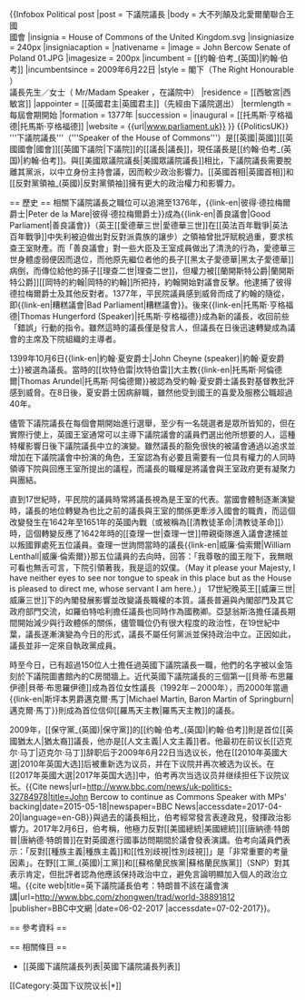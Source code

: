 {{Infobox Political post
|post            = 下議院議長
|body            = 大不列顛及北愛爾蘭聯合王國<br/>國會
|insignia        = House of Commons of the United Kingdom.svg
|insigniasize    = 240px
|insigniacaption = 
|nativename      =
|image           = John Bercow Senate of Poland 01.JPG
|imagesize       = 200px
|incumbent       = [[约翰·伯考_(英国)|約翰·伯考]]
|incumbentsince  = 2009年6月22日
|style           = 閣下（The Right Honourable ）<br>議長先生／女士（ Mr/Madam Speaker ，在議院中）
|residence       = [[西敏宮|西敏宮]]
|appointer       = [[英國君主|英國君主]]（先經由下議院選出）
|termlength      = 每屆會期開始
|formation       = 1377年
|succession      = 
|inaugural       = [[托馬斯·亨格福德|托馬斯·亨格福德]]
|website         = {{url|www.parliament.uk}}
}}
{{PoliticsUK}}
'''下議院議長'''（'''Speaker of the House of Commons'''）是[[英國|英國]][[英國國會|國會]][[英國下議院|下議院]]的[[議長|議長]]，現任議長是[[约翰·伯考_(英国)|約翰·伯考]]。與[[美國眾議院議長|美國眾議院議長]]相比，下議院議長需要脫離其黨派，以中立身份主持會議，因而較少政治影響力。[[英國首相|英國首相]]和[[反對黨領袖_(英國)|反對黨領袖]]擁有更大的政治權力和影響力。

== 歷史 ==
相關下議院議長之職位可以追溯至1376年，{{link-en|彼得·德拉梅爾爵士|Peter de la Mare|彼得·德拉梅爾爵士}}成為{{link-en|善良議會|Good Parliament|善良議會}}（英王[[愛德華三世|愛德華三世]]在[[英法百年戰爭|英法百年戰爭]]中失利被迫做出對反對派貴族的讓步）之領袖曾批評賦稅過重，要求核查王室財產。而「善良議會」對一些大臣及王室成員做出了清洗的行為，愛德華三世身體虛弱便因而退位，而他原先繼位者他的長子[[黑太子愛德華|黑太子愛德華]]病倒，而傳位給他的孫子[[理查二世|理查二世]]，但權力被[[蘭開斯特公爵|蘭開斯特公爵]][[岡特的約翰|岡特的約翰]]所把持，約翰開始對議會反擊。他逮捕了彼得德拉梅爾爵士及其他反對者。1377年，平民院議員感到威脅而成了約翰的隨從，即{{link-en|糟糕議會|Bad Parliament|糟糕議會}}。後來{{link-en|托馬斯·亨格福德|Thomas Hungerford (Speaker)|托馬斯·亨格福德}}成為新的議長，收回前些「錯誤」行動的指令。雖然這時的議長僅是發言人，但議長在日後迅速轉變成為議會的主席及下院組織的主導者。

1399年10月6日{{link-en|約翰·夏安爵士|John Cheyne (speaker)|約翰·夏安爵士}}被選為議長。當時的[[坎特伯雷|坎特伯雷]]大主教{{link-en|托馬斯·阿倫德爾|Thomas Arundel|托馬斯·阿倫德爾}}被認為受約翰·夏安爵士議長對基督教批評感到威脅。在8日後，夏安爵士因病辭職，雖然他受到國王的喜愛及服務公職超過40年。

儘管下議院議長在每個會期開始進行選舉，至少有一名競選者是眾所皆知的，但在實際行使上，英國王室通常可以主導下議院議會的議員們選出他所想要的人，這種特權影響日後下議院議長中立的演變。雖然議長的豁免很快的被議會通過以追求並增加在下議院議會中扮演的角色，王室認為有必要且需要有一位具有權力的人同時領導下院與回應王室所提出的議程，而議長的職權是將議會與王室政府更有凝聚力與團結。

直到17世紀時，平民院的議員時常將議長視為是王室的代表。當國會體制逐漸演變時，議長的地位轉變為也比之前的議長與王室的關係更牽涉入國會的職責，而這個改變發生在1642年至1651年的英國內戰（或被稱為[[清教徒革命|清教徒革命]]）時，這個轉變反應了1642年時的[[查理一世|查理一世]]帶親衛隊進入議會逮捕並以叛國罪處死五位議員。查理一世詢問當時的議長{{link-en|威廉·倫索爾|William Lenthall|威廉·倫索爾}}那五位議員的去向時，回答：「我尊敬的國王陛下，我無眼可看也無舌可言，下院引領著我，我是這的奴僕。（May it please your Majesty, I have neither eyes to see nor tongue to speak in this place but as the House is pleased to direct me, whose servant I am here.）」
17世紀晚英王[[威廉三世|威廉三世]]下的內閣發展影響並改變議長職權的本質。議長普遍與內閣部門及其它政府部門交流，如羅伯特哈利擔任議長也同時作為國務卿。亞瑟翁斯洛擔任議長期間開始減少與行政體係的關係，儘管職位仍有很大程度的政治性，在19世紀中葉，議長遂漸演變為今日的形式，議長不屬任何黨派並保持政治中立。正因如此，議長並非一定來自執政黨成員。

時至今日，已有超過150位人士擔任過英國下議院議長一職，他們的名字被以金箔刻於下議院圖書館內的C房間牆上。近代英國下議院議長的三個第一[[貝蒂·布思羅伊德|貝蒂·布思羅伊德]]成為首位女性議長（1992年－2000年），而2000年當遢{{link-en|斯坪本男爵邁克爾·馬丁|Michael Martin, Baron Martin of Springburn|邁克爾·馬丁}}則成為首位信仰[[羅馬天主教|羅馬天主教]]的議長。

2009年，[[保守黨_(英國)|保守黨]]的[[约翰·伯考_(英国)|約翰·伯考]]則是首位[[英國猶太人|猶太裔]]議長，他亦是[[人文主義|人文主義]]者。他最初在前议长[[迈克尔·马丁|迈克尔·马丁]]辞职后于2009年6月22日当选议长，他在[[2010年英國大選|2010年英国大选]]后被重新选为议员，并在下议院并再次被选为议长。在[[2017年英國大選|2017年英国大选]]中，伯考再次当选议员并继续担任下议院议长。<ref>{{Cite news|url=http://www.bbc.com/news/uk-politics-32784978|title=John Bercow to continue as Commons Speaker with MPs' backing|date=2015-05-18|newspaper=BBC News|accessdate=2017-04-20|language=en-GB}}</ref>與過去的議長相比，伯考經常發言表達政見，發揮政治影響力。2017年2月6日，伯考稱，他極力反對[[美國總統|美國總統]][[唐納德·特朗普|唐納德·特朗普]]在對英國進行國事訪問期間於議會發表演講。伯考向議員們表示：「反對[[種族主義|種族主義]]和[[性別歧視|性別歧視]]」是「非常重要的考量因素」。在野[[工黨_(英國)|工黨]]和[[蘇格蘭民族黨|蘇格蘭民族黨]]（SNP）對其表示肯定，但批評者認為他應該保持政治中立，避免言論明顯加入個人的政治立場。<ref>{{cite web|title=英下議院議長伯考：特朗普不該在議會演講|url=http://www.bbc.com/zhongwen/trad/world-38891812 |publisher=BBC中文網 |date=06-02-2017 |accessdate=07-02-2017}}</ref>。

== 參考資料 ==
<div class="references-small">
<references />

== 相關條目 ==
* [[英國下議院議長列表|英國下議院議長列表]]

[[Category:英国下议院议长|*]]